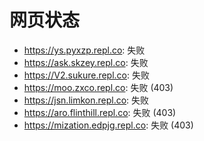 # 网页状态
- https://ys.pyxzp.repl.co: 失败
- https://ask.skzey.repl.co: 失败
- https://V2.sukure.repl.co: 失败
- https://moo.zxco.repl.co: 失败 (403)
- https://jsn.limkon.repl.co: 失败
- https://aro.flinthill.repl.co: 失败 (403)
- https://mization.edpjg.repl.co: 失败 (403)
